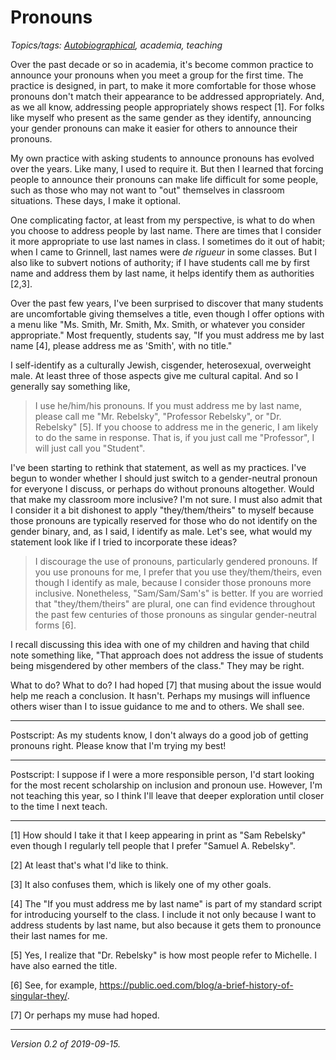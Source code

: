 Pronouns
========

*Topics/tags: [Autobiographical](index-autobiographical), academia, teaching*

Over the past decade or so in academia, it's become common practice
to announce your pronouns when you meet a group for the first time.
The practice is designed, in part, to make it more comfortable for 
those whose pronouns don't match their appearance to be addressed
appropriately.  And, as we all know, addressing people appropriately
shows respect [1].  For folks like myself who present as the same
gender as they identify, announcing your gender pronouns can make it
easier for others to announce their pronouns.

My own practice with asking students to announce pronouns has evolved
over the years.  Like many, I used to require it.  But then I learned
that forcing people to announce their pronouns can make life difficult
for some people, such as those who may not want to "out" themselves in
classroom situations.  These days, I make it optional.

One complicating factor, at least from my perspective, is what to
do when you choose to address people by last name.  There are times
that I consider it more appropriate to use last names in class.  I
sometimes do it out of habit; when I came to Grinnell, last names
were *de rigueur* in some classes.  But I also like to subvert
notions of authority; if I have students call me by first name and
address them by last name, it helps identify them as authorities
[2,3].

Over the past few years, I've been surprised to discover that many
students are uncomfortable giving themselves a title, even though
I offer options with a menu like "Ms. Smith, Mr. Smith, Mx. Smith,
or whatever you consider appropriate."  Most frequently, students
say, "If you must address me by last name [4], please address me as
'Smith', with no title."

I self-identify as a culturally Jewish, cisgender, heterosexual,
overweight male.  At least three of those aspects give me cultural
capital.  And so I generally say something like,

> I use he/him/his pronouns.  If you must address me by last name,
please call me "Mr. Rebelsky", "Professor Rebelsky", or "Dr.
Rebelsky" [5].  If you choose to address me in the generic, I am
likely to do the same in response.  That is, if you just call me
"Professor", I will just call you "Student".

I've been starting to rethink that statement, as well as my practices.
I've begun to wonder whether I should just switch to a gender-neutral
pronoun for everyone I discuss, or perhaps do without pronouns
altogether.  Would that make my classroom more inclusive?  I'm not
sure.  I must also admit that I consider it a bit dishonest to apply
"they/them/theirs" to myself because those pronouns are typically
reserved for those who do not identify on the gender binary, and,
as I said, I identify as male.  Let's see, what would my statement
look like if I tried to incorporate these ideas?

> I discourage the use of pronouns, particularly gendered pronouns.
If you use pronouns for me, I prefer that you use they/them/theirs,
even though I identify as male, because I consider those pronouns
more inclusive.  Nonetheless, "Sam/Sam/Sam's" is better.  If you
are worried that "they/them/theirs" are plural, one can find evidence
throughout the past few centuries of those pronouns as singular
gender-neutral forms [6].

I recall discussing this idea with one of my children and having that
child note something like, "That approach does not address the issue of 
students being misgendered by other members of the class."  They may
be right.

What to do?  What to do?  I had hoped [7] that musing about the issue
would help me reach a conclusion.  It hasn't.  Perhaps my musings will
influence others wiser than I to issue guidance to me and to others.
We shall see.

---

Postscript: As my students know, I don't always do a good job of getting
pronouns right.  Please know that I'm trying my best!

---

Postscript: I suppose if I were a more responsible person, I'd start
looking for the most recent scholarship on inclusion and pronoun use.
However, I'm not teaching this year, so I think I'll leave that deeper
exploration until closer to the time I next teach.

---

[1] How should I take it that I keep appearing in print as "Sam Rebelsky"
even though I regularly tell people that I prefer "Samuel A. Rebelsky".

[2] At least that's what I'd like to think.

[3] It also confuses them, which is likely one of my other goals.

[4] The "If you must address me by last name" is part of my standard
script for introducing yourself to the class.  I include it not only
because I want to address students by last name, but also because it
gets them to pronounce their last names for me.

[5] Yes, I realize that "Dr. Rebelsky" is how most people refer to
Michelle.  I have also earned the title.

[6] See, for example, <https://public.oed.com/blog/a-brief-history-of-singular-they/>.

[7] Or perhaps my muse had hoped.

---

*Version 0.2 of 2019-09-15.*
